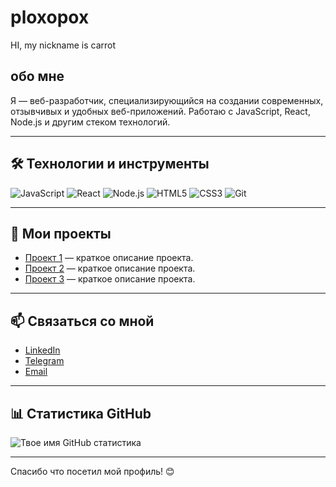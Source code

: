 # ploxopox

HI, my nickname is carrot

## обо мне
Я — веб-разработчик, специализирующийся на создании современных, отзывчивых и удобных веб-приложений. Работаю с JavaScript, React, Node.js и другим стеком технологий.

---

## 🛠 Технологии и инструменты

![JavaScript](https://img.shields.io/badge/JavaScript-F7DF1E?style=for-the-badge&logo=javascript&logoColor=black)
![React](https://img.shields.io/badge/React-20232A?style=for-the-badge&logo=react&logoColor=61DAFB)
![Node.js](https://img.shields.io/badge/Node.js-339933?style=for-the-badge&logo=nodedotjs&logoColor=white)
![HTML5](https://img.shields.io/badge/HTML5-E34F26?style=for-the-badge&logo=html5&logoColor=white)
![CSS3](https://img.shields.io/badge/CSS3-1572B6?style=for-the-badge&logo=css3&logoColor=white)
![Git](https://img.shields.io/badge/Git-F05032?style=for-the-badge&logo=git&logoColor=white)

---

## 🚀 Мои проекты

- [Проект 1](ссылка_на_проек_1) — краткое описание проекта.
- [Проект 2](ссылка_на_проек_2) — краткое описание проекта.
- [Проект 3](ссылка_на_проек_3) — краткое описание проекта.

---

## 📫 Связаться со мной
- [LinkedIn](https://linkedin.com/in/твоя_ссылка)
- [Telegram](https://t.me/твое_имя)
- [Email](mailto:твояпочта@example.com)

---

## 📊 Статистика GitHub

![Твое имя GitHub статистика](https://github-readme-stats.vercel.app/api?username=твой_ник&show_icons=true&theme=radical)

---

Спасибо что посетил мой профиль! 😊
